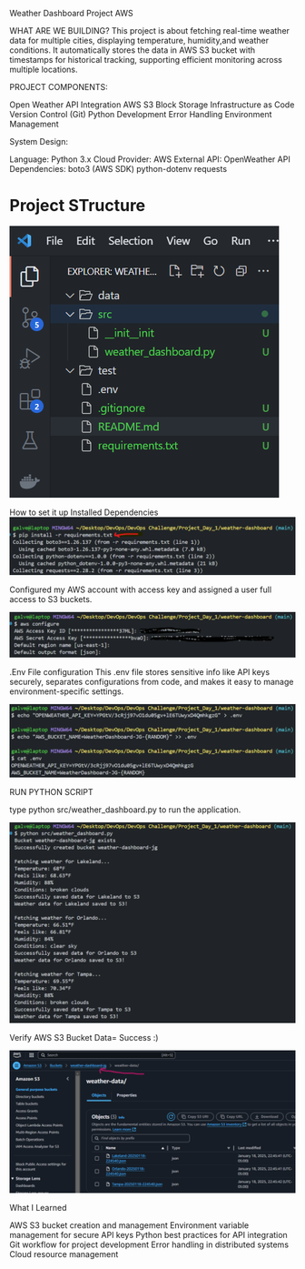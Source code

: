 Weather Dashboard Project AWS

WHAT ARE WE BUILDING? This project is about fetching real-time weather data for multiple cities, displaying temperature, humidity,and weather conditions. It automatically stores the data in AWS S3 bucket with timestamps for historical tracking, supporting efficient monitoring across multiple locations.

PROJECT COMPONENTS:

Open Weather API Integration
AWS S3 Block Storage
Infrastructure as Code
Version Control (Git)
Python Development
Error Handling
Environment Management

System Design:

Language: Python 3.x
Cloud Provider: AWS
External API: OpenWeather API
Dependencies:
boto3 (AWS SDK)
python-dotenv
requests

# Project STructure
![alt text](image.png)


How to set it up
Installed Dependencies
![alt text](image-1.png)

Configured my AWS account with access key and assigned a user full access to S3 buckets.

![alt text](image-2.png)

.Env File configuration
This .env file stores sensitive info like API keys securely, separates configurations from code, and makes it easy to manage environment-specific settings.

![alt text](image-5.png)


RUN PYTHON SCRIPT

type python src/weather_dashboard.py to run the application.

![alt text](image-6.png)


Verify AWS S3 Bucket Data= Success :)

![alt text](image-7.png)



What I Learned

AWS S3 bucket creation and management
Environment variable management for secure API keys
Python best practices for API integration
Git workflow for project development
Error handling in distributed systems
Cloud resource management
